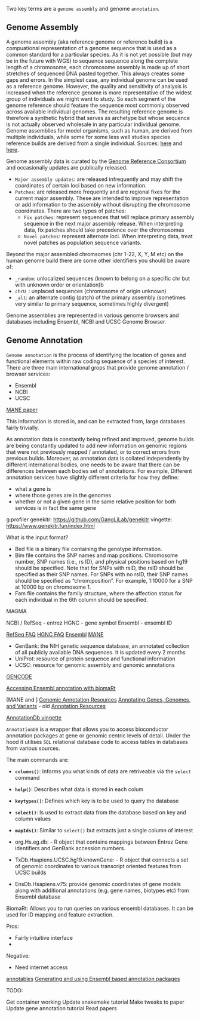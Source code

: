 
Two key terms are a `genome assembly` and genome `annotation`.

## Genome Assembly

A genome assembly (aka reference genome or reference build) is a compuational representation 
of a genome sequence that is used as a common standard for a particular species. As it is not 
yet possible (but may be in the future with WGS) to sequence sequence along the complete length 
of a chromosome, each chromosome assembly is made up of short stretches of sequenced DNA pasted 
together. This always creates some gaps and errors. In the simplest case, any individual genome 
can be used as a reference genome. However, the quality and sensitivity of analysis is increased 
when the reference genome is more representative of the widest group of individuals we might want 
to study. So each segment of the genome reference should feature the sequence most commonly 
observed across available individual genomes. The resulting reference genome is therefore a 
synthetic hybrid that serves as archetype but whose sequence is not actually observed wholesale 
in any particular individual genome. Genome assemblies for model organisms, such as human, 
are derived from multiple individuals, while some for some less well studies species 
reference builds are derived from a single individual. Sources: 
[here](https://www.ensembl.org/info/genome/genebuild/assembly.html) and 
[here](https://gatk.broadinstitute.org/hc/en-us/articles/360035891071).

Genome assembly data is curated by the 
[Genome Reference Consortium](https://www.ncbi.nlm.nih.gov/grc) and occasionally updates are 
publically released.

- `Major assembly updates`: are released infrequently and may shift the coordinates of certain loci
  based on new information.
- `Patches`: are released more frequently and are regional fixes for the current major assembly. 
These are intended to improve representation or add information to the assembly without disrupting
the chromosome coordinates. There are two types of patches:
    - `Fix patches`: represent sequences that will replace primary assembly sequence in the next
      major assembly release. When interpreting data, fix patches should take precedence over the
      chromosomes
    - `Novel patches`: represent alternate loci. When interpreting data, treat novel patches as
      population sequence variants.

Beyond the major assembled chromsomes (chr 1-22, X, Y, M etc) on the human genome build there
are some other identifiers you should be aware of:

- `_random`: unlocalized sequences (known to belong on a specific chr but with unknown order or orientation)b
- `chrU_`: unplaced sequences (chromosome of origin unknown)
- `_alt`: an alternate contig (patch) of the primary assembly (sometimes very similar to primary sequence, sometimes highly divergent)

Genome assemblies are represented in various genome browsers and databases including Ensembl, NCBI and UCSC Genome Browser.

## Genome Annotation


`Genome annotation` is the process of identifying the location of genes and functional 
elements within raw coding sequence of a species of interest. There are three main 
international grops that provide genome annotation / browser services:

- Ensembl
- NCBI
- UCSC

[MANE paper](https://www.nature.com/articles/s41586-022-04558-8)

This information is 
stored in, and can be extracted from, large databases fairly trivially. 

As annotation data is constantly being refined and improved, genome builds are being 
constantly updated to add new information on genomic regions that were not previously
mapped / annotated, or to correct errors from previous builds. Moreover, as
annotation data is collated independently by different international bodies, one 
needs to be aware that there can be differences between each bodies set of 
annotations. For example, Different annotation services have slightly different criteria 
for how they define:

- what a gene is
- where those genes are in the genomes
- whether or not a given gene in the same relative position for both services is in fact the same gene




g:profiler
genekitr: https://github.com/GangLiLab/genekitr
vingette: https://www.genekitr.fun/index.html

What is the input format?

- Bed file is a binary file containing the genotype information. 
- Bim file contains the SNP names and map positions. Chromosome number, SNP names (i.e., rs ID), and physical positions based on hg19 should be specified. Note that for SNPs with rsID, the rsID should be specified as their SNP names. For SNPs with no rsID, their SNP names should be specified as “chrom:position”. For example, 1:10000 for a SNP at 10000 bp on chromosome 1. 
- Fam file contains the family structure, where the affection status for each individual in the 6th column should be specified. 


MAGMA 


NCBI / RefSeq - entrez
HGNC - gene symbol
Ensembl - ensembl ID


[RefSeq FAQ](https://www.ncbi.nlm.nih.gov/books/NBK50679/#RefSeqFAQ.what_is_a_reference_sequence_r)
[HGNC FAQ](https://www.genenames.org/help/faq/)
[Ensembl](https://www.ensembl.org/info/index.html)
[MANE](https://www.ncbi.nlm.nih.gov/refseq/MANE/)
- GenBank: the NIH genetic sequence database, an annotated collection of all publicly available DNA sequences. It is
updated every 2 months
- UniProt: resource of protein sequence and functional information
- UCSC: resource for genomic assembly and genomic annotations 

[GENCODE](https://www.gencodegenes.org)


[Accessing Ensembl annotation with biomaRt](https://rdrr.io/bioc/biomaRt/f/vignettes/accessing_ensembl.Rmd)



[MANE and ]
[Genomic Annotation Resources](https://www.bioconductor.org/packages/release/workflows/vignettes/annotation/inst/doc/Annotation_Resources.html)
[Annotating Genes, Genomes, and Variants](https://www.bioconductor.org/help/course-materials/2014/SeattleOct2014/B02.4_Annotation.html) - old
[Annotation Resources](https://www.bioconductor.org/help/course-materials/2019/CSAMA/L1.5-bioc-annotation.html)





[AnnotationDb vingette](https://www.bioconductor.org/packages/devel/bioc/vignettes/AnnotationDbi/inst/doc/IntroToAnnotationPackages.pdf)

`AnnotationDB` is a wrapper that allows you to access bioconductor annotation packages
at gene or genomic centric levels of detail. Under the hood it utilises `SQL` relational
database code to access tables in databases from various sources.

The main commands are:

- **`columns()`**: Informs you what kinds of data are retriveable via the `select` command
- **`help()`**: Describes what data is stored in each colum  
- **`keytypes()`**: Defines which key is to be used to query the database
- **`select()`**: Is used to extract data from the database based on key and column values
- **`mapIds()`**: Similar to `select()` but extracts just a single column of interest




- org.Hs.eg.db: - R object that contains mappings between Entrez Gene identifiers and GenBank accession numbers.
- TxDb.Hsapiens.UCSC.hg19.knownGene: - R object that connects a set of genomic coordinates to various transcript oriented features from UCSC builds
- EnsDb.Hsapiens.v75: provide genomic coordinates of gene models along with additional annotations (e.g. gene names, biotypes etc) from Ensembl database






BiomaRt: Allows you to run queries on various ensembl databases. It can be used for ID mapping and feature extraction.

Pros:

- Fairly intuitive interface
- 

Negative:

- Need internet access


[annotables](https://github.com/stephenturner/annotables)
[Generating and using Ensembl based annotation packages](https://www.bioconductor.org/packages/devel/bioc/vignettes/ensembldb/inst/doc/ensembldb.html)


TODO:

Get container working
Update snakemake tutorial
Make tweaks to paper
Update gene annotation tutorial
Read papers

